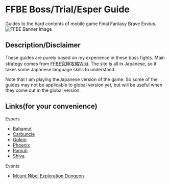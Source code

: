 # FFBE Boss/Trial/Esper Guide
Guides to the hard contents of mobile game Final Fantasy Brave Exvius.  
![FFBE Banner Image](http://i0.wp.com/ffspain.com/wp-content/uploads/2016/07/FFBE.png?fit=1067%2C600)

## Description/Disclaimer
These guides are purely based on my experience in these boss fights. Main strategy comes from [FFBE究極攻略Wiki](https://altema.jp/ffbe/). The site is all in Japanese, so it takes some Japanese language skills to understand.  

Note that I am playing theJapanese version of the game. So some of the guides may not be applicable to global version yet, but will be useful when they come out in the global version.

## Links(for your convenience)
Espers
* [Bahamut](bahamut.md)
* [Carbuncle](carbuncle.md)
* [Golem](golem.md)
* [Phoenix](phoenix.md)
* [Ramuh](ramuh.md)
* [Shiva](shiva.md)

Events
* [Mount Nibel Exploration Dungeon](mt-nibel.md)